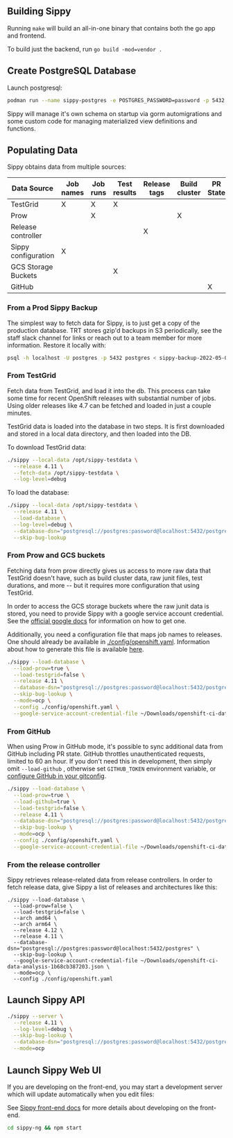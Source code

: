 ## Building Sippy

Running `make` will build an all-in-one binary that contains both the go app and frontend.

To build just the backend, run `go build -mod=vendor .`

## Create PostgreSQL Database

Launch postgresql:

```bash
podman run --name sippy-postgres -e POSTGRES_PASSWORD=password -p 5432:5432 -d quay.io/enterprisedb/postgresql
```

Sippy will manage it's own schema on startup via gorm automigrations and some custom code for managing materialized view
definitions and functions.

## Populating Data

Sippy obtains data from multiple sources:

| Data Source         | Job names | Job runs | Test results | Release tags | Build cluster | PR State |
|---------------------|-----------|----------|--------------|--------------|---------------|----------|
| TestGrid            | X         | X        | X            |              |               |          |
| Prow                |           | X        |              |              | X             |          |
| Release controller  |           |          |              | X            |               |          |
| Sippy configuration | X         |          |              |              |               |          |
| GCS Storage Buckets |           |          | X            |              |               |          |
| GitHub              |           |          |              |              |               | X        |

### From a Prod Sippy Backup

The simplest way to fetch data for Sippy, is to just get a copy of the production database. TRT stores gzip'd backups in S3 periodically, see the staff slack channel for links or reach out to a team member for more information. Restore it locally with:

```bash
psql -h localhost -U postgres -p 5432 postgres < sippy-backup-2022-05-02.sql
```

### From TestGrid

Fetch data from TestGrid, and load it into the db. This process can take some time for recent OpenShift releases with
substantial number of jobs. Using older releases like 4.7 can be fetched and loaded in just a couple minutes.

TestGrid data is loaded into the database in two steps. It is first downloaded and stored in a local data directory, and
then loaded into the DB.

To download TestGrid data:

```bash
./sippy --local-data /opt/sippy-testdata \
  --release 4.11 \
  --fetch-data /opt/sippy-testdata \
  --log-level=debug
```

To load the database:

```bash
./sippy --local-data /opt/sippy-testdata \
  --release 4.11 \
  --load-database \
  --log-level=debug \
  --database-dsn="postgresql://postgres:password@localhost:5432/postgres" \
  --skip-bug-lookup
````

### From Prow and GCS buckets

Fetching data from prow directly gives us access to more raw data that TestGrid doesn't have, such as build cluster
data, raw junit files, test durations, and more -- but it requires more configuration that using TestGrid.

In order to access the GCS storage buckets where the raw junit data is stored, you need to provide Sippy with a google
service account credential. See the [official google docs](https://cloud.google.com/iam/docs/service-accounts) for
information on how to get one.

Additionally, you need a configuration file that maps job names to releases. One should already be available in
[./config/openshift.yaml](config/openshift.yaml). Information about how to generate this file is
available [here](config/README.md).

```bash
./sippy --load-database \
  --load-prow=true \
  --load-testgrid=false \
  --release 4.11 \
  --database-dsn="postgresql://postgres:password@localhost:5432/postgres" \
  --skip-bug-lookup \
  --mode=ocp \
  --config ./config/openshift.yaml \
  --google-service-account-credential-file ~/Downloads/openshift-ci-data-analysis-1b68cb387203.json
```

### From GitHub

When using Prow in GitHub mode, it's possible to sync additional data from GitHub including PR state. GitHub throttles
unauthenticated requests, limited to 60 an hour. If you don't need this in development, then simply omit `--load-github`
, otherwise set `GITHUB_TOKEN` environment variable,
or [configure GitHub in your gitconfig](https://stackoverflow.com/questions/8505335/hiding-github-token-in-gitconfig).

```bash
./sippy --load-database \
  --load-prow=true \
  --load-github=true \
  --load-testgrid=false \
  --release 4.11 \
  --database-dsn="postgresql://postgres:password@localhost:5432/postgres" \
  --skip-bug-lookup \
  --mode=ocp \
  --config ./config/openshift.yaml \
  --google-service-account-credential-file ~/Downloads/openshift-ci-data-analysis-1b68cb387203.json
```

### From the release controller

Sippy retrieves release-related data from release controllers. In order to fetch release data, give Sippy a list of
releases and architectures like this:

```
./sippy --load-database \
  --load-prow=false \
  --load-testgrid=false \
  --arch amd64 \
  --arch arm64 \
  --release 4.12 \
  --release 4.11 \
  --database-dsn="postgresql://postgres:password@localhost:5432/postgres" \
  --skip-bug-lookup \
  --google-service-account-credential-file ~/Downloads/openshift-ci-data-analysis-1b68cb387203.json \
  --mode=ocp \
  --config ./config/openshift.yaml
```

## Launch Sippy API

```bash
./sippy --server \
  --release 4.11 \
  --log-level=debug \
  --skip-bug-lookup \
  --database-dsn="postgresql://postgres:password@localhost:5432/postgres" \
  --mode=ocp
````

## Launch Sippy Web UI

If you are developing on the front-end, you may start a development server which will update automatically when you edit
files:

See [Sippy front-end docs](sippy-ng/README.md]) for more details about developing on the front-end.

```bash
cd sippy-ng && npm start
```
